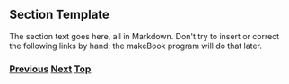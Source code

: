 ## Section Template

The section text goes here, all in Markdown. Don't try to insert or
correct the following links by hand; the makeBook program will do that
later.

<!-- Link lines generated automatically; do not delete -->

### [<ins>Previous</ins>](First%20Section.md) [<ins>Next</ins>](Markdown%20Usage.md) [<ins>Top</ins>](99.%20Chapter%20Template.md)
